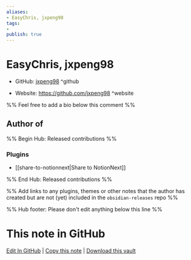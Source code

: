 ```yaml
---
aliases:
- EasyChris, jxpeng98
tags:
- 
publish: true
---
```


# EasyChris, jxpeng98

- GitHub: [jxpeng98](https://github.com/jxpeng98/) ^github
<!-- - Discord: `@` ^discord-->
- Website: <https://github.com/jxpeng98> ^website
<!-- - [[Publish sites|Publish site]]: <https://> ^publish-->

%% Feel free to add a bio below this comment %%


## Author of

%% Begin Hub: Released contributions %%
### Plugins
- [[share-to-notionnext|Share to NotionNext]]

%% End Hub: Released contributions %%

%% Add links to any plugins, themes or other notes that the author has created but are not (yet) included in the `obsidian-releases` repo %%

<!--
### Unlisted plugins
-->

<!--
### Others
-->

<!--
## Sponsor this author
-->

<!-- - [[GitHub sponsors]]: [Sponsor @jxpeng98 on GitHub Sponsors](https://github.com/sponsors/jxpeng98) ^github-sponsor-->
<!-- - [[Buy me a coffee]]: <https://> ^buy-me-a-coffee-->
<!-- - [[PayPal]]: <https://> ^paypal-->
<!-- - [[Patreon]]: <https://> ^patreon-->

<!--
## Follow this author
-->

<!-- - [[YouTube Channels|On YouTube]]: <https://> ^youtube-->
<!-- - Twitter: <https://> ^twitter-->
<!-- - ... -->

%% Hub footer: Please don't edit anything below this line %%

# This note in GitHub

<span class="git-footer">[Edit In GitHub](https://github.dev/obsidian-community/obsidian-hub/blob/main/01%20-%20Community/People/jxpeng98.md "git-hub-edit-note") | [Copy this note](https://raw.githubusercontent.com/obsidian-community/obsidian-hub/main/01%20-%20Community/People/jxpeng98.md "git-hub-copy-note") | [Download this vault](https://github.com/obsidian-community/obsidian-hub/archive/refs/heads/main.zip "git-hub-download-vault") </span>
